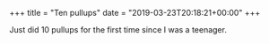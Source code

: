 +++
title = "Ten pullups"
date = "2019-03-23T20:18:21+00:00"
+++

Just did 10 pullups for the first time since I was a teenager.
			
